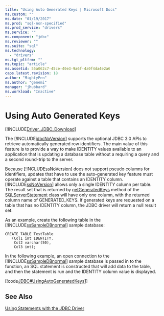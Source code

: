 ```yaml
---
title: "Using Auto Generated Keys | Microsoft Docs"
ms.custom: ""
ms.date: "01/19/2017"
ms.prod: "sql-non-specified"
ms.prod_service: "drivers"
ms.service: ""
ms.component: "jdbc"
ms.reviewer: ""
ms.suite: "sql"
ms.technology: 
  - "drivers"
ms.tgt_pltfrm: ""
ms.topic: "article"
ms.assetid: 55a062c7-45ce-40e3-9a6f-4a0f4da4e2a6
caps.latest.revision: 18
author: "MightyPen"
ms.author: "genemi"
manager: "jhubbard"
ms.workload: "Inactive"
---
```

# Using Auto Generated Keys
[!INCLUDE[Driver_JDBC_Download](../../includes/driver_jdbc_download.md)]

  The [!INCLUDE[jdbcNoVersion](../../includes/jdbcnoversion_md.md)] supports the optional JDBC 3.0 APIs to retrieve automatically generated row identifiers. The main value of this feature is to provide a way to make IDENTITY values available to an application that is updating a database table without a requiring a query and a second round-trip to the server.  
  
 Because [!INCLUDE[ssNoVersion](../../includes/ssnoversion_md.md)] does not support pseudo columns for identifiers, updates that have to use the auto-generated key feature must operate against a table that contains an IDENTITY column. [!INCLUDE[ssNoVersion](../../includes/ssnoversion_md.md)] allows only a single IDENTITY column per table. The result set that is returned by [getGeneratedKeys](../../connect/jdbc/reference/getgeneratedkeys-method-sqlserverstatement.md) method of the [SQLServerStatement](../../connect/jdbc/reference/sqlserverstatement-class.md) class will have only one column, with the returned column name of GENERATED_KEYS. If generated keys are requested on a table that has no IDENTITY column, the JDBC driver will return a null result set.  
  
 As an example, create the following table in the [!INCLUDE[ssSampleDBnormal](../../includes/sssampledbnormal_md.md)] sample database:  
  
```  
CREATE TABLE TestTable   
   (Col1 int IDENTITY,   
    Col2 varchar(50),   
    Col3 int);  
```  
  
 In the following example, an open connection to the [!INCLUDE[ssSampleDBnormal](../../includes/sssampledbnormal_md.md)] sample database is passed in to the function, an SQL statement is constructed that will add data to the table, and then the statement is run and the IDENTITY column value is displayed.  
  
 [!code[JDBC#UsingAutoGeneratedKeys1](../../connect/jdbc/codesnippet/Java/using-auto-generated-keys_1.java)]  
  
## See Also  
 [Using Statements with the JDBC Driver](../../connect/jdbc/using-statements-with-the-jdbc-driver.md)  
  
  
